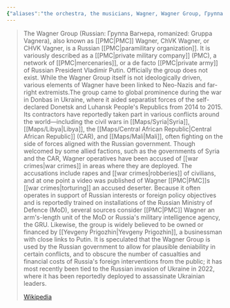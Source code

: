 ```yaml
---
{"aliases":"the orchestra, the musicians, Wagner, Wagner Group, Группа Вагнера, Gruppa Vagnera, PMC Wagner, ChVK Wagner, CHVK Vagner","locations":null,"tag":null,"date":null,"dg-home":false,"dg-publish":true,"dg-pass-frontmatter":true,"permalink":"/wagner-pmc/","dgHomeLink":true,"dgPassFrontmatter":true}
---
```


> The Wagner Group (Russian: Группа Вагнера, romanized: Gruppa Vagnera), also known as [[PMC|PMC]] Wagner, ChVK Wagner, or CHVK Vagner, is a Russian [[PMC|paramilitary organization]]. It is variously described as a [[PMC|private military company]] (PMC), a network of [[PMC|mercenaries]], or a de facto [[PMC|private army]] of Russian President Vladimir Putin. Officially the group does not exist. While the Wagner Group itself is not ideologically driven, various elements of Wagner have been linked to Neo-Nazis and far-right extremists.The group came to global prominence during the war in Donbas in Ukraine, where it aided separatist forces of the self-declared Donetsk and Luhansk People's Republics from 2014 to 2015. Its contractors have reportedly taken part in various conflicts around the world—including the civil wars in [[Maps/Syria|Syria]], [[Maps/Libya|Libya]], the [[Maps/Central African Republic|Central African Republic]] (CAR), and [[Maps/Mali|Mali]], often fighting on the side of forces aligned with the Russian government. Though welcomed by some allied factions, such as the governments of Syria and the CAR, Wagner operatives have been accused of [[war crimes|war crimes]] in areas where they are deployed. The accusations include rapes and [[war crimes|robberies]] of civilians, and at one point a video was published of Wagner [[PMC|PMC]]s [[war crimes|torturing]] an accused deserter. Because it often operates in support of Russian interests or foreign policy objectives and is reportedly trained on installations of the Russian Ministry of Defence (MoD), several sources consider [[PMC|PMC]] Wagner an arm's-length unit of the MoD or Russia's military intelligence agency, the GRU. Likewise, the group is widely believed to be owned or financed by [[Yevgeny Prigozhin|Yevgeny Prigozhin]], a businessman with close links to Putin. It is speculated that the Wagner Group is used by the Russian government to allow for plausible deniability in certain conflicts, and to obscure the number of casualties and financial costs of Russia's foreign interventions from the public; it has most recently been tied to the Russian invasion of Ukraine in 2022, where it has been reportedly deployed to assassinate Ukrainian leaders.
>
> [Wikipedia](https://en.wikipedia.org/wiki/Wagner%20Group)